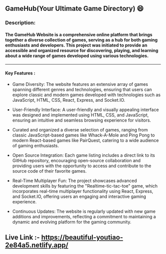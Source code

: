 ## GameHub(Your Ultimate Game Directory) 😄

### Description:

#### The GameHub Website is a comprehensive online platform that brings together a diverse collection of games, serving as a hub for both gaming enthusiasts and developers. This project was initiated to provide an accessible and organized resource for discovering, playing, and learning about a wide range of games developed using various technologies.

---

#### Key Features :

- Game Diversity: The website features an extensive array of games spanning different genres and technologies, ensuring that users can explore classic and modern games developed with technologies such as JavaScript, HTML, CSS, React, Express, and Socket.IO.

- User-Friendly Interface: A user-friendly and visually appealing interface was designed and implemented using HTML, CSS, and JavaScript, ensuring an intuitive and seamless browsing experience for visitors.

- Curated and organized a diverse selection of games, ranging from classic JavaScript-based games like Whack-A-Mole and Ping Pong to modern React-based games like PairQuest, catering to a wide audience of gaming enthusiasts.

- Open Source Integration: Each game listing includes a direct link to its GitHub repository, encouraging open-source collaboration and providing users with the opportunity to access and contribute to the source code of their favorite games.

- Real-Time Multiplayer Fun: The project showcases advanced development skills by featuring the "Realtime-tic-tac-toe" game, which incorporates real-time multiplayer functionality using React, Express, and Socket.IO, offering users an engaging and interactive gaming experience.

- Continuous Updates: The website is regularly updated with new game additions and improvements, reflecting a commitment to maintaining a dynamic and evolving platform for the gaming community.

## Live Link :- https://beautiful-youtiao-2e84a5.netlify.app/
